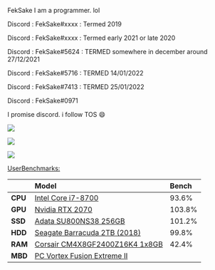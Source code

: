 FekSake
I am a programmer. lol

Discord : FekSake#xxxx : Termed 2019

Discord : FekSake#xxxx : Termed early 2021 or late 2020

Discord : FekSake#5624 : TERMED somewhere in december around 27/12/2021

Discord : FekSake#5716 : TERMED 14/01/2022

Discord : FekSake#7413 : TERMED 25/01/2022

Discord : FekSake#0971

I promise discord. i follow TOS 😄

<a>
    <img src="https://komarev.com/ghpvc/?username=feksake">
</a>

![](https://github-readme-stats.vercel.app/api?username=FekSake&theme=radical)

![](https://github-readme-stats.vercel.app/api/top-langs/?username=FekSake&theme=radical)

[UserBenchmarks:](https://www.userbenchmark.com/UserRun/50283704)  

||Model|Bench
:----|:----|:----|
**CPU**|[Intel Core i7-8700](https://cpu.userbenchmark.com/Intel-Core-i7-8700/Rating/3940)|93.6%
**GPU**|[Nvidia RTX 2070](https://gpu.userbenchmark.com/Nvidia-RTX-2070/Rating/4029)|103.8%
**SSD**|[Adata SU800NS38 256GB](https://ssd.userbenchmark.com/SpeedTest/203588/ADATA-SU800NS38)|101.2%
**HDD**|[Seagate Barracuda 2TB (2018)](https://hdd.userbenchmark.com/SpeedTest/466743/ST2000DM008-2FR102)|99.8%
**RAM**|[Corsair CM4X8GF2400Z16K4 1x8GB](https://ram.userbenchmark.com/SpeedTest/737043/Corsair-CM4X8GF2400Z16K4-1x8GB)|42.4%
**MBD**|[PC Vortex Fusion Extreme II](https://www.userbenchmark.com/System/PC-Vortex-Fusion-Extreme-II/136980)|
